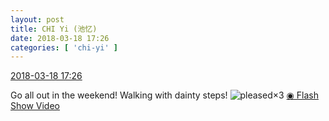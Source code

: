 ```yaml
---
layout: post
title: CHI Yi (池忆)
date: 2018-03-18 17:26
categories: [ 'chi-yi' ]
---
```


<div class="weibo-info">
  <a href="https://weibo.com/6117581836/G7XAQ3zqq">2018-03-18 17:26</a>
</div>

Go all out in the weekend! Walking with dainty steps! ![pleased](https://img.t.sinajs.cn/t4/appstyle/expression/ext/normal/0b/tootha_org.gif)×3 [◉ Flash Show Video](https://www.miaopai.com/show/9wWwsABwZyri0rTBeHPcJ2zxsa3hUW8HWzbwyw__.htm)
